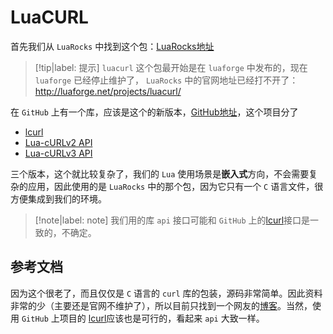 # LuaCURL

首先我们从 `LuaRocks` 中找到这个包：[LuaRocks地址](https://luarocks.org/modules/luarocks/luacurl)

> [!tip|label: 提示]
> `luacurl` 这个包最开始是在 `luaforge` 中发布的，现在 `luaforge` 已经停止维护了， `LuaRocks` 中的官网地址已经打不开了：http://luaforge.net/projects/luacurl/

在 `GitHub` 上有一个库，应该是这个的新版本，[GitHub地址](https://github.com/Lua-cURL/Lua-cURLv3)，这个项目分了

* [lcurl](http://lua-curl.github.io/lcurl/modules/lcurl.html)
* [Lua-cURLv2 API](http://lua-curl.github.io/)
* [Lua-cURLv3 API](http://lua-curl.github.io/lcurl/modules/cURL.html)

三个版本，这个就比较复杂了，我们的 `Lua` 使用场景是**嵌入式**方向，不会需要复杂的应用，因此使用的是 `LuaRocks` 中的那个包，因为它只有一个 `C` 语言文件，很方便集成到我们的环境。

> [!note|label: note]
> 我们用的库 `api` 接口可能和 `GitHub` 上的[lcurl](http://lua-curl.github.io/lcurl/modules/lcurl.html)接口是一致的，不确定。

## 参考文档

因为这个很老了，而且仅仅是 `C` 语言的 `curl` 库的包装，源码非常简单。因此资料非常的少（主要还是官网不维护了），所以目前只找到一个网友的[博客](https://www.bbsmax.com/A/mo5kyGKMzw/)。当然，使用 `GitHub` 上项目的 [lcurl](http://lua-curl.github.io/lcurl/modules/lcurl.html)应该也是可行的，看起来 `api` 大致一样。
